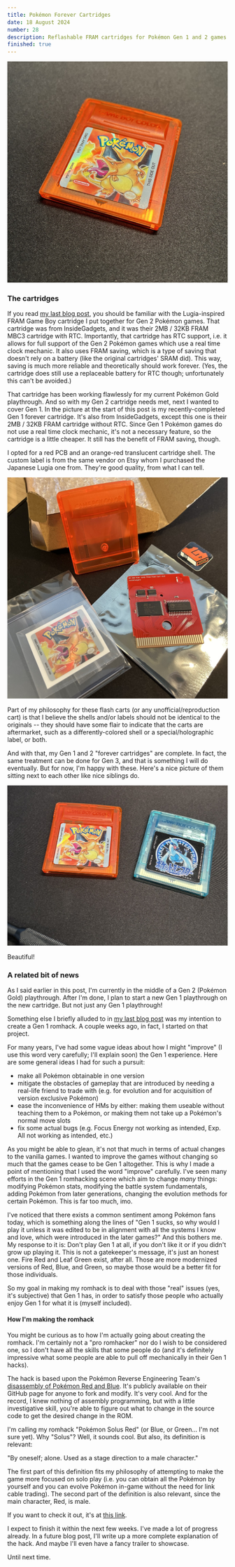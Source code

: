 ```yaml
---
title: Pokémon Forever Cartridges
date: 18 August 2024
number: 28
description: Reflashable FRAM cartridges for Pokémon Gen 1 and 2 games.
finished: true
---
```



![gen 1 cart](../assets/images/pokemon-forever-cartridges/gen1-cart.jpg "gen 1 cart")

### The cartridges

If you read [my last blog post](https://www.derekandersen.net/blog/gbc-mod), you should be familiar with the Lugia-inspired FRAM Game Boy cartridge I put together for Gen 2 Pokémon games. That cartridge was from InsideGadgets, and it was their 2MB / 32KB FRAM MBC3 cartridge with RTC. Importantly, that cartridge has RTC support, i.e. it allows for full support of the Gen 2 Pokémon games which use a real time clock mechanic. It also uses FRAM saving, which is a type of saving that doesn't rely on a battery (like the original cartridges' SRAM did). This way, saving is much more reliable and theoretically should work forever. (Yes, the cartridge does still use a replaceable battery for RTC though; unfortunately this can't be avoided.)

That cartridge has been working flawlessly for my current Pokémon Gold playthrough. And so with my Gen 2 cartridge needs met, next I wanted to cover Gen 1. In the picture at the start of this post is my recently-completed Gen 1 forever cartridge. It's also from InsideGadgets, except this one is their 2MB / 32KB FRAM cartridge without RTC. Since Gen 1 Pokémon games do not use a real time clock mechanic, it's not a necessary feature, so the cartridge is a little cheaper. It still has the benefit of FRAM saving, though.

I opted for a red PCB and an orange-red translucent cartridge shell. The custom label is from the same vendor on Etsy whom I purchased the Japanese Lugia one from. They're good quality, from what I can tell.

![cart parts](../assets/images/pokemon-forever-cartridges/parts.jpg "cart parts")

Part of my philosophy for these flash carts (or any unofficial/reproduction cart) is that I believe the shells and/or labels should not be identical to the originals -- they should have some flair to indicate that the carts are aftermarket, such as a differently-colored shell or a special/holographic label, or both.

And with that, my Gen 1 and 2 "forever cartridges" are complete. In fact, the same treatment can be done for Gen 3, and that is something I will do eventually. But for now, I'm happy with these. Here's a nice picture of them sitting next to each other like nice siblings do.

![both carts](../assets/images/pokemon-forever-cartridges/both-carts.jpg "both carts")

Beautiful!

### A related bit of news

As I said earlier in this post, I'm currently in the middle of a Gen 2 (Pokémon Gold) playthrough. After I'm done, I plan to start a new Gen 1 playthrough on the new cartridge. But not just any Gen 1 playthrough!

Something else I briefly alluded to in [my last blog post](https://www.derekandersen.net/blog/gbc-mod) was my intention to create a Gen 1 romhack. A couple weeks ago, in fact, I started on that project.

For many years, I've had some vague ideas about how I might "improve" (I use this word very carefully; I'll explain soon) the Gen 1 experience. Here are some general ideas I had for such a pursuit:

- make all Pokémon obtainable in one version
- mitigate the obstacles of gameplay that are introduced by needing a real-life friend to trade with (e.g. for evolution and for acquisition of version exclusive Pokémon)
- ease the inconvenience of HMs by either: making them useable without teaching them to a Pokémon, or making them not take up a Pokémon's normal move slots
- fix some actual bugs (e.g. Focus Energy not working as intended, Exp. All not working as intended, etc.)

As you might be able to glean, it's not that much in terms of actual changes to the vanilla games. I wanted to improve the games without changing so much that the games cease to be Gen 1 altogether. This is why I made a point of mentioning that I used the word "improve" carefully. I've seen many efforts in the Gen 1 romhacking scene which aim to change _many_ things: modifying Pokémon stats, modifying the battle system fundamentals, adding Pokémon from later generations, changing the evolution methods for certain Pokémon. This is far too much, imo.

I've noticed that there exists a common sentiment among Pokémon fans today, which is something along the lines of "Gen 1 sucks, so why would I play it unless it was edited to be in alignment with all the systems I know and love, which were introduced in the later games?" And this bothers me. My response to it is: Don't play Gen 1 at all, if you don't like it or if you didn't grow up playing it. This is not a gatekeeper's message, it's just an honest one. Fire Red and Leaf Green exist, after all. Those are more modernized versions of Red, Blue, and Green, so maybe those would be a better fit for those individuals.

So my goal in making my romhack is to deal with those "real" issues (yes, it's subjective) that Gen 1 has, in order to satisfy those people who actually enjoy Gen 1 for what it is (myself included).

#### How I'm making the romhack

You might be curious as to how I'm actually going about creating the romhack. I'm certainly not a "pro romhacker" nor do I wish to be considered one, so I don't have all the skills that some people do (and it's definitely impressive what some people are able to pull off mechanically in their Gen 1 hacks).

The hack is based upon the Pokémon Reverse Engineering Team's [disassembly of Pokémon Red and Blue](https://github.com/pret/pokered). It's publicly available on their GitHub page for anyone to fork and modify. It's very cool. And for the record, I knew nothing of assembly programming, but with a little investigative skill, you're able to figure out what to change in the source code to get the desired change in the ROM.

I'm calling my romhack "Pokémon Solus Red" (or Blue, or Green... I'm not sure yet). Why "Solus"? Well, it sounds cool. But also, its definition is relevant:

"By oneself; alone. Used as a stage direction to a male character."

The first part of this definition fits my philosophy of attempting to make the game more focused on solo play (i.e. you can obtain all the Pokémon by yourself and you can evolve Pokémon in-game without the need for link cable trading). The second part of the definition is also relevant, since the main character, Red, is male.

If you want to check it out, it's at [this link](https://github.com/Dechrissen/poke-solus-rgb).

I expect to finish it within the next few weeks. I've made a lot of progress already. In a future blog post, I'll write up a more complete explanation of the hack. And maybe I'll even have a fancy trailer to showcase.

Until next time.
